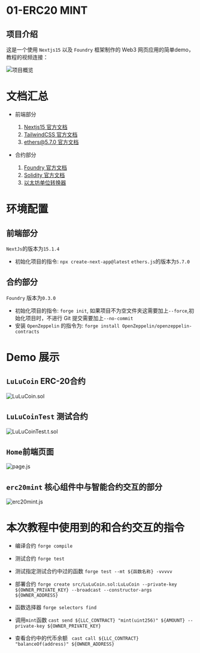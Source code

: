 # 01-ERC20 MINT
## 项目介绍
这是一个使用 `Nextjs15` 以及 `Foundry` 框架制作的 Web3 网页应用的简单demo，教程的视频连接：

![项目概览](./docs-assets/demo.png)

# 文档汇总
- 前端部分
  1. [Nextjs15 官方文档](https://nextjs.org/)
  2. [TailwindCSS 官方文档](https://tailwindcss.com/)
  3. [ethers@5.7.0 官方文档](https://docs.ethers.org/v5/)
   
- 合约部分
  1. [Foundry 官方文档](https://book.getfoundry.sh/)
  2. [Solidity 官方文档](https://docs.soliditylang.org/en/latest/)
  3. [以太坊单位转换器](https://eth-converter.com/)

# 环境配置
## 前端部分
`NextJs`的版本为`15.1.4`
   - 初始化项目的指令: `npx create-next-app@latest`
`ethers.js`的版本为`5.7.0`

## 合约部分
`Foundry` 版本为`0.3.0`
   - 初始化项目的指令: `forge init`, 如果项目不为空文件夹这需要加上`--force`,初始化项目时，不进行 Git 提交需要加上`--no-commit`
   - 安装 `OpenZeppelin` 的指令为: `forge install OpenZeppelin/openzeppelin-contracts` 

# Demo 展示
## `LuLuCoin` ERC-20合约
![LuLuCoin.sol](./docs-assets/contracts-show.png)

## `LuLuCoinTest` 测试合约
![LuLuCoinTest.t.sol](./docs-assets/test-show.png)

## `Home`前端页面
![page.js](./docs-assets/frontend-show.png)


## `erc20mint` 核心组件中与智能合约交互的部分
![erc20mint.js](./docs-assets/web3-intercation-show.png)


# 本次教程中使用到的和合约交互的指令
* 编译合约
`forge compile`

* 测试合约
`forge test`

* 测试指定测试合约中过的函数
`forge test --mt ${函数名称} -vvvvv `

* 部署合约
`forge create src/LuLuCoin.sol:LuLuCoin --private-key ${OWNER_PRIVATE_KEY} --broadcast --constructor-args ${OWNER_ADDRESS}`

* 函数选择器
`forge selectors find`

* 调用`mint`函数
`cast send ${LLC_CONTRACT} "mint(uint256)" ${AMOUNT} --private-key ${OWNER_PRIVATE_KEY}`
 
* 查看合约中的代币余额
` cast call ${LLC_CONTRACT} "balanceOf(address)" ${OWNER_ADDRESS}`


